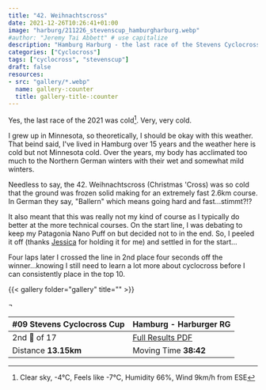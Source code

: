 ```yaml
---
title: "42. Weihnachtscross"
date: 2021-12-26T10:26:41+01:00
image: "harburg/211226_stevenscup_hamburgharburg.webp"
#author: "Jeremy Tai Abbett" # use capitalize
description: "Hamburg Harburg - the last race of the Stevens Cyclocross Cup in 2021."
categories: ["Cyclocross"]
tags: ["cyclocross", "stevenscup"]
draft: false
resources: 
- src: "gallery/*.webp"
  name: gallery-:counter
  title: gallery-title-:counter
---
```

[^1]: Clear sky, -4°C, Feels like -7°C, Humidity 66%, Wind 9km/h from ESE 

Yes, the last race of the 2021 was cold[^1]. Very, very cold.

I grew up in Minnesota, so theoretically, I should be okay with this weather. That beind said, I've lived in Hamburg over 15 years and the weather here is cold but not Minnesota cold. Over the years, my body has acclimated too much to the Northern German winters with their wet and somewhat mild winters.

Needless to say, the 42. Weihnachtscross (Christmas 'Cross) was so cold that the ground was frozen solid making for an extremely fast 2.6km course. In German they say, "Ballern" which means going hard and fast...stimmt?!?

It also meant that this was really not my kind of course as I typically do better at the more technical courses. On the start line, I was debating to keep my Patagonia Nano Puff on but decided not to in the end. So, I peeled it off (thanks [Jessica](https://www.instagram.com/jessica_hoerig_/) for holding it for me) and settled in for the start...

Four laps later I crossed the line in 2nd place four seconds off the winner...knowing I still need to learn a lot more about cyclocross before I can consistently place in the top 10.

{{< gallery folder="gallery" title="" >}}

 ¬ 

| #09 Stevens Cyclocross Cup | Hamburg - Harburger RG |
| ----------- | ----------- |
| 2nd 🥈  of 17 | [Full Results PDF](20211226_09_hamburg_te.pdf) |
| Distance **13.15km** | Moving Time **38:42** |